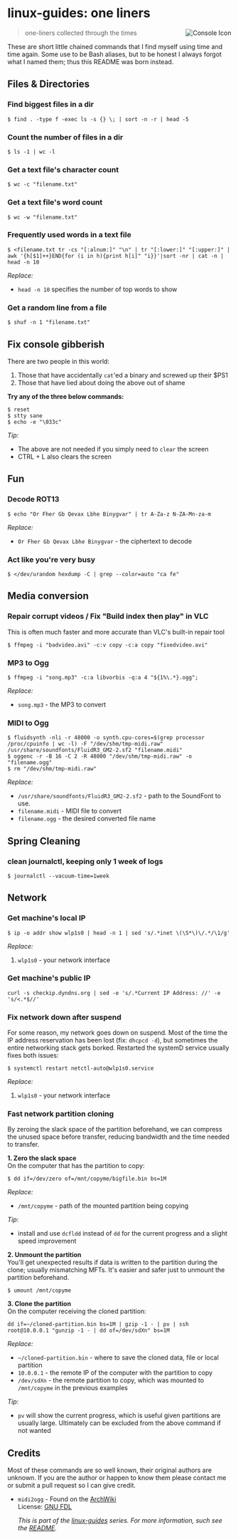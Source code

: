 # linux-guides: one liners

<img align="right" alt="Console Icon" src="https://raw.githubusercontent.com/keithieopia/linux-guides/master/assets/console.png">

> one-liners collected through the times

These are short little chained commands that I find myself using time and time
again. Some use to be Bash aliases, but to be honest I always forgot what I
named them; thus this README was born instead.


## Files & Directories

### Find biggest files in a dir
```console
$ find . -type f -exec ls -s {} \; | sort -n -r | head -5
```

### Count the number of files in a dir
```console
$ ls -1 | wc -l
```

### Get a text file's character count
```console
$ wc -c "filename.txt"
```

### Get a text file's word count
```console
$ wc -w "filename.txt"
```

### Frequently used words in a text file

```console
$ <filename.txt tr -cs "[:alnum:]" "\n" | tr "[:lower:]" "[:upper:]" | awk '{h[$1]++}END{for (i in h){print h[i]" "i}}'|sort -nr | cat -n | head -n 10
```

*Replace:*

- `head -n 10` specifies the number of top words to show

### Get a random line from a file
```console
$ shuf -n 1 "filename.txt"
```

## Fix console gibberish
There are two people in this world:

1. Those that have accidentally `cat`'ed a binary and screwed up their $PS1
2. Those that have lied about doing the above out of shame

**Try any of the three below commands:**  
```console
$ reset
$ stty sane
$ echo -e "\033c"
```

*Tip:*

- The above are not needed if you simply need to `clear` the screen
- CTRL + L also clears the screen

## Fun

### Decode ROT13
```console
$ echo "Or Fher Gb Qevax Lbhe Binygvar" | tr A-Za-z N-ZA-Mn-za-m
```

*Replace:*  

- `Or Fher Gb Qevax Lbhe Binygvar` - the ciphertext to decode

### Act like you're very busy
```console
$ </dev/urandom hexdump -C | grep --color=auto "ca fe"
```

## Media conversion

### Repair corrupt videos / Fix "Build index then play" in VLC
This is often much faster and more accurate than VLC's built-in repair tool

```console
$ ffmpeg -i "badvideo.avi" -c:v copy -c:a copy "fixedvideo.avi"
```

### MP3 to Ogg
```console
$ ffmpeg -i "song.mp3" -c:a libvorbis -q:a 4 "${1%\.*}.ogg";
```

*Replace:*
- `song.mp3` - the MP3 to convert

### MIDI to Ogg

```console
$ fluidsynth -nli -r 48000 -o synth.cpu-cores=$(grep processor /proc/cpuinfo | wc -l) -F "/dev/shm/tmp-midi.raw" /usr/share/soundfonts/FluidR3_GM2-2.sf2 "filename.midi"
$ oggenc -r -B 16 -C 2 -R 48000 "/dev/shm/tmp-midi.raw" -o "filename.ogg"
$ rm "/dev/shm/tmp-midi.raw"
```

*Replace:*

- `/usr/share/soundfonts/FluidR3_GM2-2.sf2` - path to the SoundFont to use.
- `filename.midi` - MIDI file to convert
- `filename.ogg` - the desired converted file name


## Spring Cleaning

### clean journalctl, keeping only 1 week of logs
```console
$ journalctl --vacuum-time=1week
```


## Network

### Get machine's local IP
```console
$ ip -o addr show wlp1s0 | head -n 1 | sed 's/.*inet \(\S*\)\/.*/\1/g'
```

*Replace:*

1. `wlp1s0` - your network interface

### Get machine's public IP
```console
curl -s checkip.dyndns.org | sed -e 's/.*Current IP Address: //' -e 's/<.*$//'
```

### Fix network down after suspend
For some reason, my network goes down on suspend. Most of the time the IP
address reservation has been lost (fix: `dhcpcd -d`), but sometimes the entire
networking stack gets borked. Restarted the systemD service usually fixes both
issues:

```console
$ systemctl restart netctl-auto@wlp1s0.service
```

*Replace:*

1. `wlp1s0` - your network interface


### Fast network partition cloning
By zeroing the slack space of the partition beforehand, we can compress the
unused space before transfer, reducing bandwidth and the time needed to transfer.

**1. Zero the slack space**  
On the computer that has the partition to copy:

```console
$ dd if=/dev/zero of=/mnt/copyme/bigfile.bin bs=1M
```

*Replace:*

-  `/mnt/copyme` - path of the mounted partition being copying

*Tip:*

- install and use `dcfldd` instead of `dd` for the current progress and a slight
speed improvement


**2. Unmount the partition**  
You'll get unexpected results if data is written to the partition during the
clone; usually mismatching MFTs. It's easier and safer just to unmount the
partition beforehand.

```
$ umount /mnt/copyme
```

**3. Clone the partition**  
On the computer receiving the cloned partition:

```console
dd if=~/cloned-partition.bin bs=1M | gzip -1 - | pv | ssh root@10.0.0.1 "gunzip -1 - | dd of=/dev/sdXn" bs=1M
```

*Replace:*

- `~/cloned-partition.bin` - where to save the cloned data, file or local partition
-  `10.0.0.1` - the remote IP of the computer with the partition to copy
- `/dev/sdXn` - the remote partition to copy, which was mounted to `/mnt/copyme`
in the previous examples

*Tip:*  
- `pv` will show the current progress, which is useful given partitions are
usually large. Ultimately can be excluded from the above command if not wanted


## Credits
Most of these commands are so well known, their original authors are unknown. If
you are the author or happen to know them please contact me or submit a pull
request so I can give credit.

* `midi2ogg` - Found on the [ArchWiki](https://wiki.archlinux.org/index.php/FluidSynth#How_to_convert_MIDI_to_OGG)  
  License: [GNU FDL](https://www.gnu.org/copyleft/fdl.html)

  *This is part of the [linux-guides](https://github.com/keithieopia/linux-guides) series. For more information, such see the [README](https://github.com/keithieopia/linux-guides/blob/master/README.md).*
